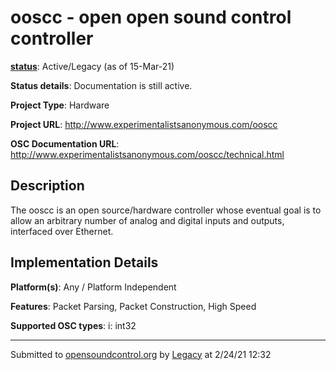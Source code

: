 # ooscc - open open sound control controller

**[status](../implementation-status.html)**: Active/Legacy (as of 15-Mar-21)

**Status details**: 
Documentation is still active.

**Project Type**: Hardware

**Project URL**: <http://www.experimentalistsanonymous.com/ooscc>

**OSC Documentation URL**: <http://www.experimentalistsanonymous.com/ooscc/technical.html>

## Description

The ooscc is an open source/hardware controller whose eventual goal is to allow an arbitrary number of analog and digital inputs and outputs, interfaced over Ethernet.

## Implementation Details

**Platform(s)**: Any / Platform Independent

**Features**: Packet Parsing, Packet Construction, High Speed

**Supported OSC types**: i: int32

---
Submitted to [opensoundcontrol.org](https://opensoundcontrol.org) by [Legacy](https://web.archive.org) at 2/24/21 12:32
